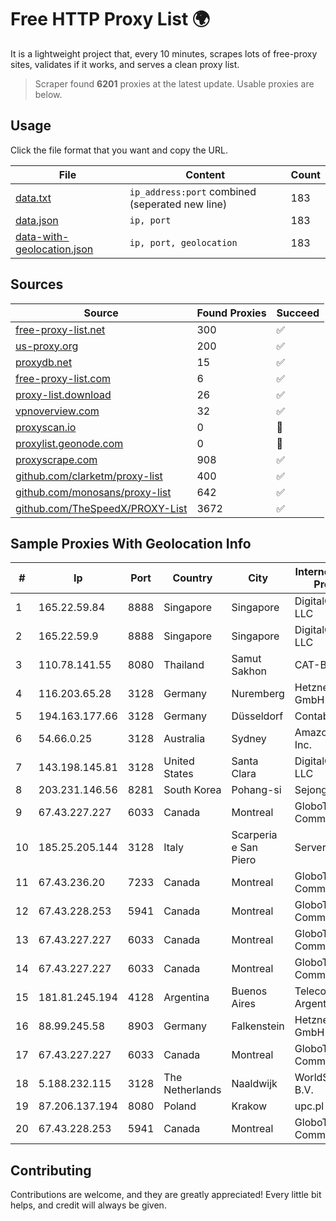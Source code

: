 
# Free HTTP Proxy List 🌍

It is a lightweight project that, every 10 minutes, scrapes lots of free-proxy sites, validates if it works, and serves a clean proxy list.


> Scraper found **6201** proxies at the latest update. Usable proxies are below.

## Usage

Click the file format that you want and copy the URL.


|File|Content|Count|
|----|-------|-----|
|[data.txt](https://raw.githubusercontent.com/themiralay/Proxy-List-World/master/data.txt)|`ip_address:port` combined (seperated new line)|183|
|[data.json](https://raw.githubusercontent.com/themiralay/Proxy-List-World/master/data.json)|`ip, port`|183|
|[data-with-geolocation.json](https://raw.githubusercontent.com/themiralay/Proxy-List-World/master/data-with-geolocation.json)|`ip, port, geolocation`|183|

## Sources

|Source|Found Proxies|Succeed|
|------|-------------|-------|
|[free-proxy-list.net](https://free-proxy-list.net)|300|✅|
|[us-proxy.org](https://www.us-proxy.org)|200|✅|
|[proxydb.net](http://proxydb.net)|15|✅|
|[free-proxy-list.com](https://free-proxy-list.com/?page=&port=&type%5B%5D=http&type%5B%5D=https&up_time=0&search=Search)|6|✅|
|[proxy-list.download](https://www.proxy-list.download/HTTP)|26|✅|
|[vpnoverview.com](https://vpnoverview.com/privacy/anonymous-browsing/free-proxy-servers)|32|✅|
|[proxyscan.io](https://www.proxyscan.io)|0|🚫|
|[proxylist.geonode.com](https://proxylist.geonode.com/api/proxy-list?limit=300&page=1&sort_by=lastChecked&sort_type=desc&protocols=http,https)|0|🚫|
|[proxyscrape.com](https://api.proxyscrape.com/v2/?request=displayproxies&protocol=http&timeout=10000&country=all&ssl=all&anonymity=all)|908|✅|
|[github.com/clarketm/proxy-list](https://raw.githubusercontent.com/clarketm/proxy-list/master/proxy-list-raw.txt)|400|✅|
|[github.com/monosans/proxy-list](https://raw.githubusercontent.com/monosans/proxy-list/main/proxies/http.txt)|642|✅|
|[github.com/TheSpeedX/PROXY-List](https://raw.githubusercontent.com/TheSpeedX/PROXY-List/master/http.txt)|3672|✅|


## Sample Proxies With Geolocation Info

|#|Ip|Port|Country|City|Internet Service Provider|
|-|--|----|-------|----|-------------------------|
|1|165.22.59.84|8888|Singapore|Singapore|DigitalOcean, LLC|
|2|165.22.59.9|8888|Singapore|Singapore|DigitalOcean, LLC|
|3|110.78.141.55|8080|Thailand|Samut Sakhon|CAT-BB|
|4|116.203.65.28|3128|Germany|Nuremberg|Hetzner Online GmbH|
|5|194.163.177.66|3128|Germany|Düsseldorf|Contabo GmbH|
|6|54.66.0.25|3128|Australia|Sydney|Amazon.com, Inc.|
|7|143.198.145.81|3128|United States|Santa Clara|DigitalOcean, LLC|
|8|203.231.146.56|8281|South Korea|Pohang-si|Sejong Telecom|
|9|67.43.227.227|6033|Canada|Montreal|GloboTech Communications|
|10|185.25.205.144|3128|Italy|Scarperia e San Piero|Servereasy Italy|
|11|67.43.236.20|7233|Canada|Montreal|GloboTech Communications|
|12|67.43.228.253|5941|Canada|Montreal|GloboTech Communications|
|13|67.43.227.227|6033|Canada|Montreal|GloboTech Communications|
|14|67.43.227.227|6033|Canada|Montreal|GloboTech Communications|
|15|181.81.245.194|4128|Argentina|Buenos Aires|Telecom Argentina S.A.|
|16|88.99.245.58|8903|Germany|Falkenstein|Hetzner Online GmbH|
|17|67.43.227.227|6033|Canada|Montreal|GloboTech Communications|
|18|5.188.232.115|3128|The Netherlands|Naaldwijk|WorldStream B.V.|
|19|87.206.137.194|8080|Poland|Krakow|upc.pl|
|20|67.43.228.253|5941|Canada|Montreal|GloboTech Communications|



## Contributing

Contributions are welcome, and they are greatly appreciated! Every
little bit helps, and credit will always be given.

